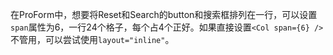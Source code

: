 在ProForm中，想要将Reset和Search的button和搜索框排列在一行，可以设置`span`属性为6，一行24个格子，每个占4个正好。如果直接设置`<Col span={6} />`不管用，可以尝试使用`layout="inline"`。
